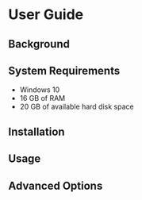 # User Guide

## Background

## System Requirements

* Windows 10
* 16 GB of RAM
* 20 GB of available hard disk space

## Installation

## Usage

## Advanced Options

